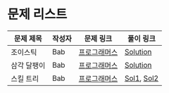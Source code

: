 # 문제 리스트

|문제 제목|작성자|문제 링크|풀이 링크|
|-------|----|-------|------|
|조이스틱|Bab|[프로그래머스](https://programmers.co.kr/learn/courses/30/lessons/42860)|[Solution](https://github.com/life-is-awesome/algorithm-study/blob/main/array/questions/joystick.py)|
|삼각 달팽이|Bab|[프로그래머스](https://programmers.co.kr/learn/courses/30/lessons/68645)|[Solution](https://github.com/life-is-awesome/algorithm-study/blob/main/array/questions/tri-snail.py)|
|스킬 트리|Bab|[프로그래머스](https://programmers.co.kr/learn/courses/30/lessons/49993)|[Sol1](https://github.com/life-is-awesome/algorithm-study/blob/main/array/questions/skill-trees-1.py), [Sol2](https://github.com/life-is-awesome/algorithm-study/blob/main/array/questions/skill-trees-2.py)|